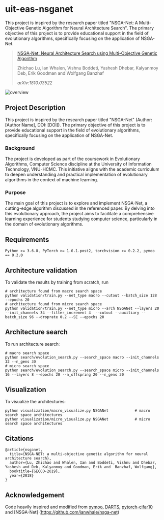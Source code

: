 # uit-eas-nsganet
This project is inspired by the research paper titled "NSGA-Net: A Multi-Objective Genetic Algorithm for Neural Architecture Search". The primary objective of this project is to provide educational support in the field of evolutionary algorithms, specifically focusing on the application of NSGA-Net.

> [NSGA-Net: Neural Architecture Search using Multi-Objective Genetic Algorithm](https://arxiv.org/abs/1810.03522)
>
> Zhichao Lu, Ian Whalen, Vishnu Boddeti, Yashesh Dhebar, Kalyanmoy Deb, Erik Goodman and Wolfgang Banzhaf
>
> *arXiv:1810.03522*

![overview](https://github.com/vubaoquoc/uit-ea-nsganet/img/overview_redraw.png  "Overview of NSGA-Net")

## Project Description

This project is inspired by the research paper titled "NSGA-Net" (Author: [Author Name], DOI: [DOI]). The primary objective of this project is to provide educational support in the field of evolutionary algorithms, specifically focusing on the application of NSGA-Net.

### Background

The project is developed as part of the coursework in Evolutionary Algorithms, Computer Science discipline at the University of Information Technology, VNU-HCMC. This initiative aligns with the academic curriculum to deepen understanding and practical implementation of evolutionary algorithms in the context of machine learning.

### Purpose

The main goal of this project is to explore and implement NSGA-Net, a cutting-edge algorithm discussed in the referenced paper. By delving into this evolutionary approach, the project aims to facilitate a comprehensive learning experience for students studying computer science, particularly in the domain of evolutionary algorithms.

## Requirements
``` 
Python >= 3.6.8, PyTorch >= 1.0.1.post2, torchvision >= 0.2.2, pymoo == 0.3.0
```

## Architecture validation
To validate the results by training from scratch, run
``` 
# architecture found from macro search space
python validation/train.py --net_type macro --cutout --batch_size 128 --epochs 20 
# architecture found from micro search space
python validation/train.py --net_type micro --arch NSGANet --layers 20 --init_channels 34 --filter_increment 4  --cutout --auxiliary --batch_size 96 --droprate 0.2 --SE --epochs 20
```

## Architecture search 
To run architecture search:
``` shell
# macro search space
python search/evolution_search.py --search_space macro --init_channels 32 --n_gens 30
# micro search space
python search/evolution_search.py --search_space micro --init_channels 16 --layers 8 --epochs 20 --n_offspring 20 --n_gens 30
``` 

## Visualization
To visualize the architectures:
``` shell
python visualization/macro_visualize.py NSGANet            # macro search space architectures
python visualization/micro_visualize.py NSGANet            # micro search space architectures
```

## Citations
``` 
@article{nsganet,
  title={NSGA-NET: a multi-objective genetic algorithm for neural architecture search},
  author={Lu, Zhichao and Whalen, Ian and Boddeti, Vishnu and Dhebar, Yashesh and Deb, Kalyanmoy and Goodman, Erik and  Banzhaf, Wolfgang},
  booktitle={GECCO-2019},
  year={2018}
}
```

## Acknowledgement 
Code heavily inspired and modified from [pymoo](https://github.com/msu-coinlab/pymoo), [DARTS](https://github.com/quark0/darts#requirements), [pytorch-cifar10](https://github.com/kuangliu/pytorch-cifar) and [NSGA-Net] (https://github.com/ianwhale/nsga-net)



